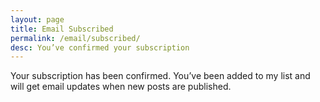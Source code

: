 ```yaml
---
layout: page
title: Email Subscribed
permalink: /email/subscribed/
desc: You’ve confirmed your subscription
---
```


Your subscription has been confirmed. You’ve been added to my list and will get email updates when new posts are published.
